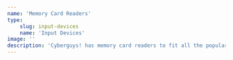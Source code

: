 ```yaml
---
name: 'Memory Card Readers'
type:
    slug: input-devices
    name: 'Input Devices'
image: ''
description: 'Cyberguys! has memory card readers to fit all the popular styles and types. Many of our readers have other functions as well. Some provide on-board card storage, SIM card capability, or USB hub ports. '
---
```

